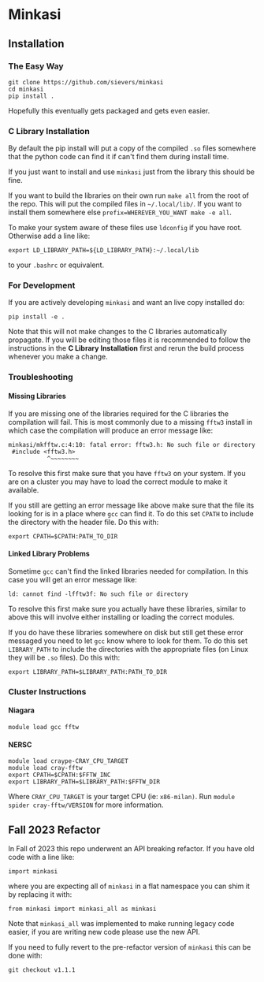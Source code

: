 # Minkasi

## Installation

### The Easy Way

```
git clone https://github.com/sievers/minkasi
cd minkasi
pip install .
```

Hopefully this eventually gets packaged and gets even easier.

### C Library Installation
By default the pip install will put a copy of the compiled `.so` files
somewhere that the python code can find it if can't find them during install time.

If you just want to install and use `minkasi` just from the library this should be fine.

If you want to build the libraries on their own run `make all` from the root of the repo.
This will put the compiled files in `~/.local/lib/`.
If you want to install them somewhere else `prefix=WHEREVER_YOU_WANT make -e all`.

To make your system aware of these files use `ldconfig` if you have root.
Otherwise add a line like:
```
export LD_LIBRARY_PATH=${LD_LIBRARY_PATH}:~/.local/lib
``` 
to your `.bashrc` or equivalent.

### For Development
If you are actively developing `minkasi` and want an live copy installed do:
```
pip install -e .
```

Note that this will not make changes to the C libraries automatically propagate.
If you will be editing those files it is recommended to follow the instructions in the **C Library Installation** first and rerun the build process whenever you make a change. 

### Troubleshooting

#### Missing Libraries
If you are missing one of the libraries required for the C libraries the compilation will fail.
This is most commonly due to a missing `fftw3` install in which case the compilation will produce an error message like:
```
minkasi/mkfftw.c:4:10: fatal error: fftw3.h: No such file or directory
 #include <fftw3.h>
           ^~~~~~~~~
```

To resolve this first make sure that you have `fftw3` on your system.
If you are on a cluster you may have to load the correct module to make it available.

If you still are getting an error message like above make sure that the file its looking for is in a place where `gcc` can find it.
To do this set `CPATH` to include the directory with the header file.
Do this with:
```
export CPATH=$CPATH:PATH_TO_DIR
```

#### Linked Library Problems
Sometime `gcc` can't find the linked libraries needed for compilation.
In this case you will get an error message like:
```
ld: cannot find -lfftw3f: No such file or directory
```

To resolve this first make sure you actually have these libraries, similar to above this will
involve either installing or loading the correct modules.

If you do have these libraries somewhere on disk but still get these error messaged you need to let `gcc` know where to look for them.
To do this set `LIBRARY_PATH` to include the directories with the appropriate files (on Linux they will be `.so` files).
Do this with:
```
export LIBRARY_PATH=$LIBRARY_PATH:PATH_TO_DIR
```

### Cluster Instructions

#### Niagara
```
module load gcc fftw
```

#### NERSC
```
module load craype-CRAY_CPU_TARGET
module load cray-fftw
export CPATH=$CPATH:$FFTW_INC
export LIBRARY_PATH=$LIBRARY_PATH:$FFTW_DIR
```
Where `CRAY_CPU_TARGET` is your target CPU (ie: `x86-milan)`.
Run `module spider cray-fftw/VERSION` for more information.

## Fall 2023 Refactor
In Fall of 2023 this repo underwent an API breaking refactor.
If you have old code with a line like:
```
import minkasi
```
where you are expecting all of `minkasi` in a flat namespace you can shim it by replacing it with:
```
from minkasi import minkasi_all as minkasi
```
 Note that `minkasi_all` was implemented to make running legacy code easier,
 if you are writing new code please use the new API.

 If you need to fully revert to the pre-refactor version of `minkasi` this can be done with:
 ```
 git checkout v1.1.1
 ```
